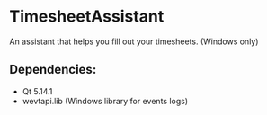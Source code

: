 # TimesheetAssistant
 An assistant that helps you fill out your timesheets. (Windows only)

## Dependencies:
  - Qt 5.14.1
  - wevtapi.lib (Windows library for events logs)
